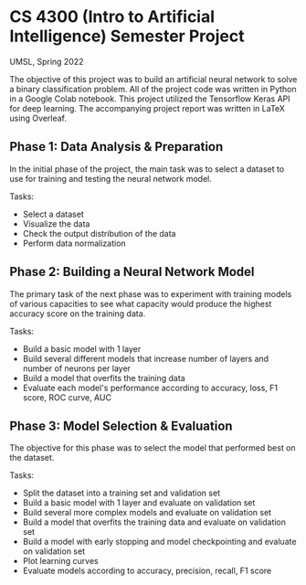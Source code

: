 # CS 4300 (Intro to Artificial Intelligence) Semester Project
UMSL, Spring 2022

The objective of this project was to build an artificial neural network to solve a binary classification problem. All of the project code was written in Python in a 
Google Colab notebook. This project utilized the Tensorflow Keras API for deep learning. The accompanying project report was written in LaTeX using Overleaf.

## Phase 1: Data Analysis & Preparation
In the initial phase of the project, the main task was to select a dataset to use for training and testing the neural network model.  

Tasks:
- Select a dataset
- Visualize the data
- Check the output distribution of the data
- Perform data normalization

## Phase 2: Building a Neural Network Model
The primary task of the next phase was to experiment with training models of various capacities to see what capacity would produce the highest accuracy score on the training data.  

Tasks:
- Build a basic model with 1 layer
- Build several different models that increase number of layers and number of neurons per layer
- Build a model that overfits the training data
- Evaluate each model's performance according to accuracy, loss, F1 score, ROC curve, AUC

## Phase 3: Model Selection & Evaluation
The objective for this phase was to select the model that performed best on the dataset.

Tasks:
- Split the dataset into a training set and validation set
- Build a basic model with 1 layer and evaluate on validation set
- Build several more complex models and evaluate on validation set
- Build a model that overfits the training data and evaluate on validation set
- Build a model with early stopping and model checkpointing and evaluate on validation set
- Plot learning curves
- Evaluate models according to accuracy, precision, recall, F1 score

